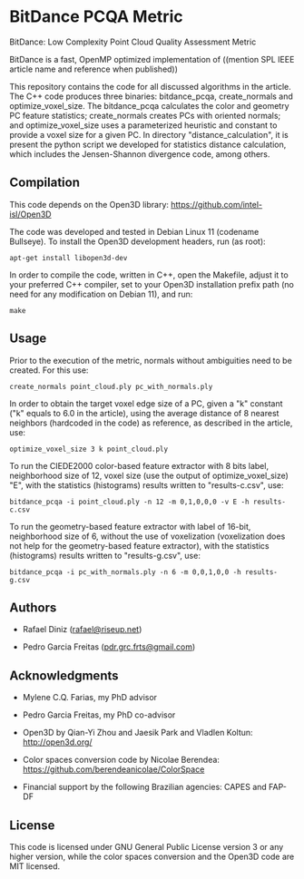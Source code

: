 # BitDance PCQA Metric

BitDance: Low Complexity Point Cloud Quality Assessment Metric

BitDance is a fast, OpenMP optimized implementation of ((mention SPL IEEE article name and reference when published))

This repository contains the code for all discussed algorithms in the article. The C++ code produces
three binaries: bitdance_pcqa, create_normals and optimize_voxel_size. The bitdance_pcqa calculates
the color and geometry PC feature statistics; create_normals creates PCs with oriented normals; and
optimize_voxel_size uses a parameterized heuristic and constant to provide a voxel size for a given
PC. In directory "distance_calculation", it is present the python script we developed for statistics
distance calculation, which includes the Jensen-Shannon divergence code, among others.


## Compilation

This code depends on the Open3D library: https://github.com/intel-isl/Open3D

The code was developed and tested in Debian Linux 11 (codename Bullseye). To install
the Open3D development headers, run (as root):

    apt-get install libopen3d-dev

In order to compile the code, written in C++, open the Makefile, adjust it to your preferred C++
compiler, set to your Open3D installation prefix path (no need for any modification on Debian 11),
and run:

    make


## Usage

Prior to the execution of the metric, normals without ambiguities need to be created. For this use:

    create_normals point_cloud.ply pc_with_normals.ply

In order to obtain the target voxel edge size of a PC, given a "k" constant ("k" equals to 6.0 in
the article), using the average distance of 8 nearest neighbors (hardcoded in the code) as
reference, as described in the article, use:

    optimize_voxel_size 3 k point_cloud.ply

To run the CIEDE2000 color-based feature extractor with 8 bits label, neighborhood size of 12,
voxel size (use the output of optimize_voxel_size) "E", with the statistics (histograms) results written to "results-c.csv",  use:

    bitdance_pcqa -i point_cloud.ply -n 12 -m 0,1,0,0,0 -v E -h results-c.csv

To run the geometry-based feature extractor with label of 16-bit, neighborhood size of 6, without the
use of voxelization (voxelization does not help for the geometry-based feature extractor), with
the statistics (histograms) results written to "results-g.csv", use:

    bitdance_pcqa -i pc_with_normals.ply -n 6 -m 0,0,1,0,0 -h results-g.csv


## Authors

- Rafael Diniz (rafael@riseup.net)

- Pedro Garcia Freitas (pdr.grc.frts@gmail.com)

## Acknowledgments

- Mylene C.Q. Farias, my PhD advisor

- Pedro Garcia Freitas, my PhD co-advisor

- Open3D by Qian-Yi Zhou and Jaesik Park and Vladlen Koltun: http://open3d.org/

- Color spaces conversion code by Nicolae Berendea: https://github.com/berendeanicolae/ColorSpace

- Financial support by the following Brazilian agencies: CAPES and FAP-DF

## License

This code is licensed under GNU General Public License version 3 or any higher version, while the
color spaces conversion and the Open3D code are MIT licensed.
